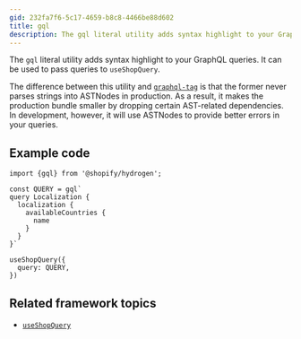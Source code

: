 ```yaml
---
gid: 232fa7f6-5c17-4659-b8c8-4466be88d602
title: gql
description: The gql literal utility adds syntax highlight to your GraphQL queries.
---
```


The `gql` literal utility adds syntax highlight to your GraphQL queries. It can be used to pass queries to `useShopQuery`.

The difference between this utility and [`graphql-tag`](https://github.com/apollographql/graphql-tag) is that the former never parses strings into ASTNodes in production. As a result, it makes the production bundle smaller by dropping certain AST-related dependencies. In development, however, it will use ASTNodes to provide better errors in your queries.

## Example code

```tsx
import {gql} from '@shopify/hydrogen';

const QUERY = gql`
query Localization {
  localization {
    availableCountries {
      name
    }
  }
}`

useShopQuery({
  query: QUERY,
})
```

## Related framework topics

- [`useShopQuery`](api/hydrogen/hooks/global/useshopquery)
